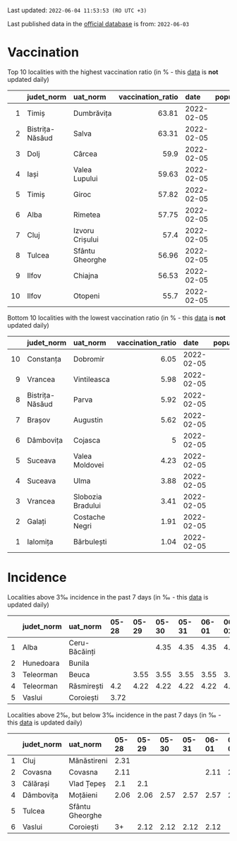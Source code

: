 Last updated: `2022-06-04 11:53:53 (RO UTC +3)`  
  
Last published data in the [official database](https://data.gov.ro/dataset/transparenta-covid) is from: `2022-06-03`
  
# Vaccination  
Top 10 localities with the highest vaccination ratio (in % - this [data](https://vaccinare-covid.gov.ro/situatia-vaccinarii-in-romania/) is **not** updated daily)  
  
|    | judet_norm      | uat_norm        |   vaccination_ratio | date       |   population |   dose_1 |
|---:|:----------------|:----------------|--------------------:|:-----------|-------------:|---------:|
|  1 | Timiș           | Dumbrăvița      |               63.81 | 2022-02-05 |        14668 |     9360 |
|  2 | Bistrița-Năsăud | Salva           |               63.31 | 2022-02-05 |         2753 |     1743 |
|  3 | Dolj            | Cârcea          |               59.9  | 2022-02-05 |         2838 |     1700 |
|  4 | Iași            | Valea Lupului   |               59.63 | 2022-02-05 |        10086 |     6014 |
|  5 | Timiș           | Giroc           |               57.82 | 2022-02-05 |        17954 |    10381 |
|  6 | Alba            | Rimetea         |               57.75 | 2022-02-05 |         1013 |      585 |
|  7 | Cluj            | Izvoru Crișului |               57.4  | 2022-02-05 |         1479 |      849 |
|  8 | Tulcea          | Sfântu Gheorghe |               56.96 | 2022-02-05 |          783 |      446 |
|  9 | Ilfov           | Chiajna         |               56.53 | 2022-02-05 |        28196 |    15939 |
| 10 | Ilfov           | Otopeni         |               55.7  | 2022-02-05 |        18314 |    10201 |
  
Bottom 10 localities with the lowest vaccination ratio (in % - this [data](https://vaccinare-covid.gov.ro/situatia-vaccinarii-in-romania/) is **not** updated daily)  
  
|    | judet_norm      | uat_norm          |   vaccination_ratio | date       |   population |   dose_1 |
|---:|:----------------|:------------------|--------------------:|:-----------|-------------:|---------:|
| 10 | Constanța       | Dobromir          |                6.05 | 2022-02-05 |         3702 |      224 |
|  9 | Vrancea         | Vintileasca       |                5.98 | 2022-02-05 |         1940 |      116 |
|  8 | Bistrița-Năsăud | Parva             |                5.92 | 2022-02-05 |         2585 |      153 |
|  7 | Brașov          | Augustin          |                5.62 | 2022-02-05 |         2116 |      119 |
|  6 | Dâmbovița       | Cojasca           |                5    | 2022-02-05 |         8975 |      449 |
|  5 | Suceava         | Valea Moldovei    |                4.23 | 2022-02-05 |         4680 |      198 |
|  4 | Suceava         | Ulma              |                3.88 | 2022-02-05 |         2242 |       87 |
|  3 | Vrancea         | Slobozia Bradului |                3.41 | 2022-02-05 |         8807 |      300 |
|  2 | Galați          | Costache Negri    |                1.91 | 2022-02-05 |         2727 |       52 |
|  1 | Ialomița        | Bărbulești        |                1.04 | 2022-02-05 |         7599 |       79 |
  
# Incidence  
Localities above 3‰ incidence in the past 7 days (in ‰ - this [data](https://data.gov.ro/dataset/transparenta-covid) is updated daily)  
  
|    | judet_norm   | uat_norm      | 05-28   | 05-29   | 05-30   | 05-31   | 06-01   | 06-02   | 06-03   |
|---:|:-------------|:--------------|:--------|:--------|:--------|:--------|:--------|:--------|:--------|
|  1 | Alba         | Ceru-Băcăinți |         |         | 4.35    | 4.35    | 4.35    | 4.35    | 4.35    |
|  2 | Hunedoara    | Bunila        |         |         |         |         |         |         | 3.28    |
|  3 | Teleorman    | Beuca         |         | 3.55    | 3.55    | 3.55    | 3.55    | 3.55    | 3.55    |
|  4 | Teleorman    | Răsmirești    | 4.2     | 4.22    | 4.22    | 4.22    | 4.22    | 4.22    | 4.22    |
|  5 | Vaslui       | Coroiești     | 3.72    |         |         |         |         |         |         |
  
Localities above 2‰, but below 3‰ incidence in the past 7 days (in ‰ - this [data](https://data.gov.ro/dataset/transparenta-covid) is updated daily)  
  
|    | judet_norm   | uat_norm        | 05-28   | 05-29   | 05-30   | 05-31   | 06-01   | 06-02   | 06-03   |
|---:|:-------------|:----------------|:--------|:--------|:--------|:--------|:--------|:--------|:--------|
|  1 | Cluj         | Mănăstireni     | 2.31    |         |         |         |         |         |         |
|  2 | Covasna      | Covasna         | 2.11    |         |         |         | 2.11    | 2.57    | 2.57    |
|  3 | Călărași     | Vlad Țepeș      | 2.1     | 2.1     |         |         |         |         |         |
|  4 | Dâmbovița    | Moțăieni        | 2.06    | 2.06    | 2.57    | 2.57    | 2.57    | 2.57    |         |
|  5 | Tulcea       | Sfântu Gheorghe |         |         |         |         |         |         | 2.59    |
|  6 | Vaslui       | Coroiești       | 3+      | 2.12    | 2.12    | 2.12    | 2.12    |         |         |